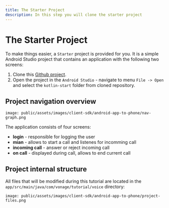 ```yaml
---
title: The Starter Project
description: In this step you will clone the starter project
---
```


# The Starter Project

To make things easier, a `Starter` project is provided for you. It is a simple Android Studio project that contains an application with the following two screens:

1. Clone this [Github project](https://github.com/nexmo-community/client-sdk-android-tutorial-voice).
2. Open the project in the `Android Studio` - navigate to menu `File -> Open` and select the `kotlin-start` folder from cloned repository.

## Project navigation overview

```screenshot
image: public/assets/images/client-sdk/android-app-to-phone/nav-graph.png
```

The application consists of four screens: 

- **login** - responsible for logging the user
- **mian** - allows to start a call and listenes for incomming call
- **incoming call** - answer or reject incoming call
- **on call** - displayed during call, allows to end current call

## Project internal structure

All files that will be modified during this tutorial are located in the `app/src/main/java/com/vonage/tutorial/voice` directory:

```screenshot
image: public/assets/images/client-sdk/android-app-to-phone/project-files.png
```
